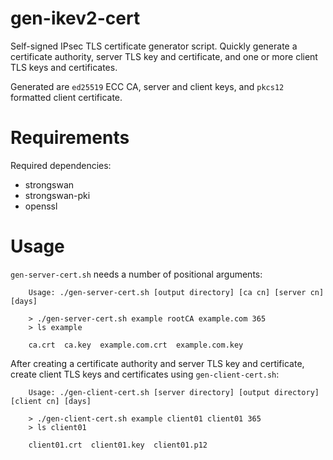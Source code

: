 # gen-ikev2-cert

Self-signed IPsec TLS certificate generator script. Quickly generate a certificate authority, server TLS key and certificate, and one or more client TLS keys and certificates.

Generated are `ed25519` ECC CA, server and client keys, and `pkcs12` formatted client certificate.

# Requirements

Required dependencies:

- strongswan
- strongswan-pki
- openssl

# Usage

`gen-server-cert.sh` needs a number of positional arguments:

```
    Usage: ./gen-server-cert.sh [output directory] [ca cn] [server cn] [days]

    > ./gen-server-cert.sh example rootCA example.com 365
    > ls example

    ca.crt  ca.key  example.com.crt  example.com.key
```

After creating a certificate authority and server TLS key and certificate, create client TLS keys and certificates using `gen-client-cert.sh`: 

```
    Usage: ./gen-client-cert.sh [server directory] [output directory] [client cn] [days]

    > ./gen-client-cert.sh example client01 client01 365
    > ls client01

    client01.crt  client01.key  client01.p12
```